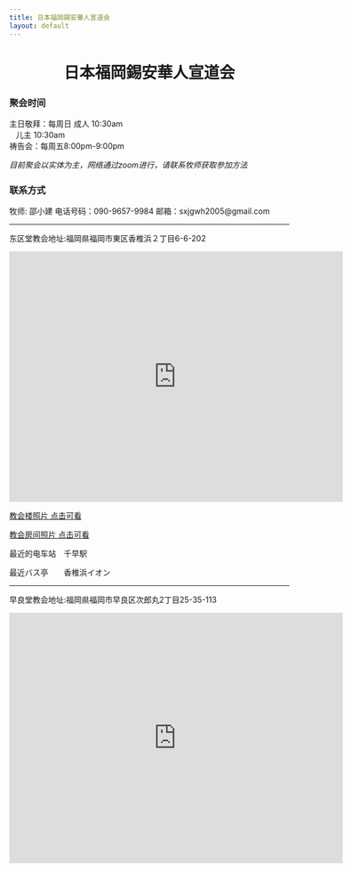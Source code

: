 ```yaml
---
title: 日本福岡錫安華人宣道会
layout: default
---
```

<center><h1>日本福岡錫安華人宣道会</h1></center>








<h3>聚会时间</h3>

主日敬拜：每周日&nbsp;成人 10:30am   
&nbsp;&nbsp;&nbsp;儿主  10:30am   
祷告会：每周五8:00pm-9:00pm 

*目前聚会以实体为主，网络通过zoom进行，请联系牧师获取参加方法*



<h3>联系方式  </h3>
牧师: 邵小建  
电话号码：090-9657-9984   
邮箱：sxjgwh2005@gmail.com

---------------------------------------------------------------------------------------------------------
东区堂教会地址:福岡県福岡市東区香椎浜２丁目6-6-202
<iframe src="https://www.google.com/maps/embed?pb=!1m14!1m8!1m3!1d26568.969703324103!2d130.427295!3d33.654021!3m2!1i1024!2i768!4f13.1!3m3!1m2!1s0x35418ee373ac3501%3A0x19f367026a346980!2z5pel5pys44CB44CSODEzLTAwMTYg56aP5bKh55yM56aP5bKh5biC5p2x5Yy66aaZ5qSO5rWc77yS5LiB55uu77yW4oiS77yWIO-8lu-8je-8lg!5e0!3m2!1sja!2sus!4v1578038142031!5m2!1sja!2sus" width="600" height="450" frameborder="0" style="border:0;" allowfullscreen=""></iframe>


[教会楼照片 点击可看](https://drive.google.com/file/d/1ZbwvcxInTm-1WeoTRZDIPGllgn8tAVP-/view?usp=drive_link) 


[教会房间照片 点击可看](https://drive.google.com/file/d/1Oiu9JdpVVikeLkvMCqSPeHDL0P10ZO_a/view?usp=drive_link) 


最近的电车站　千早駅  

最近バス亭　　香椎浜イオン

---------------------------------------------------------------------------------------------------------
早良堂教会地址:福岡県福岡市早良区次郎丸2丁目25-35-113
<iframe src="https://www.google.com/maps/embed?pb=!1m18!1m12!1m3!1d6649.801086924693!2d130.3162719935791!3d33.555960299999995!2m3!1f0!2f0!3f0!3m2!1i1024!2i768!4f13.1!3m3!1m2!1s0x354194be9df8f275%3A0x5a40f8f1bb4c3d4f!2z44K344OG44Kj44Op44Kk44OV44OR44OG44Kj44Kq5a6k6KaL5rKz55WU!5e0!3m2!1sja!2sjp!4v1704094929752!5m2!1sja!2sjp" width="600" height="450" style="border:0;" allowfullscreen="" loading="lazy" referrerpolicy="no-referrer-when-downgrade"></iframe>

